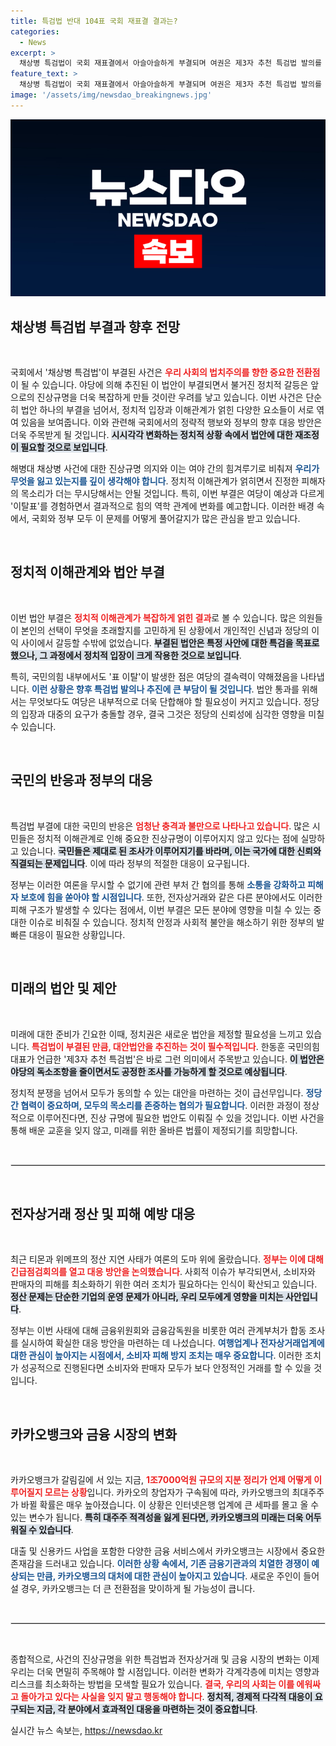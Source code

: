 ```yaml
---
title: 특검법 반대 104표 국회 재표결 결과는?
categories:
  - News
excerpt: >
  채상병 특검법이 국회 재표결에서 아슬아슬하게 부결되며 여권은 제3자 추천 특검법 발의를 서두를 필요성이 커졌다. 대통령의 거부권에도 불구하고 찬성이 194표로 200표에 미치지 못하는 결과가 나타나, 반대표 중 일부가 여당에서 나왔다는 점이 주목된다.
feature_text: >
  채상병 특검법이 국회 재표결에서 아슬아슬하게 부결되며 여권은 제3자 추천 특검법 발의를 서두를 필요성이 커졌다. 대통령의 거부권에도 불구하고 찬성이 194표로 200표에 미치지 못하는 결과가 나타나, 반대표 중 일부가 여당에서 나왔다는 점이 주목된다.
image: '/assets/img/newsdao_breakingnews.jpg'
---
```


<p><img src="/assets/img/newsdao_breakingnews.jpg" alt="firstkoreanews 속보" /></p>

<h2 data-ke-size="size26">채상병 특검법 부결과 향후 전망</h2>

<p data-ke-size="size16">&nbsp;</p>

<p>국회에서 '채상병 특검법'이 부결된 사건은 <b><span style="color: #ee2323;">우리 사회의 법치주의를 향한 중요한 전환점</span></b>이 될 수 있습니다. 야당에 의해 추진된 이 법안이 부결되면서 불거진 정치적 갈등은 앞으로의 진상규명을 더욱 복잡하게 만들 것이란 우려를 낳고 있습니다. 이번 사건은 단순히 법안 하나의 부결을 넘어서, 정치적 입장과 이해관계가 얽힌 다양한 요소들이 서로 엮여 있음을 보여줍니다. 이와 관련해 국회에서의 정략적 행보와 정부의 향후 대응 방안은 더욱 주목받게 될 것입니다. <b><span style="background-color: #21538527;">시시각각 변화하는 정치적 상황 속에서 법안에 대한 재조정이 필요할 것으로 보입니다</span></b>.</p>

<p>해병대 채상병 사건에 대한 진상규명 의지와 이는 여야 간의 힘겨루기로 비춰져 <b><span style="color: #1a5490;">우리가 무엇을 잃고 있는지를 깊이 생각해야 합니다</span></b>. 정치적 이해관계가 얽히면서 진정한 피해자의 목소리가 더는 무시당해서는 안될 것입니다. 특히, 이번 부결은 여당이 예상과 다르게 '이탈표'를 경험하면서 결과적으로 힘의 역학 관계에 변화를 예고합니다. 이러한 배경 속에서, 국회와 정부 모두 이 문제를 어떻게 풀어갈지가 많은 관심을 받고 있습니다.</p>

<p data-ke-size="size16">&nbsp;</p>

<h2 data-ke-size="size26">정치적 이해관계와 법안 부결</h2>

<p data-ke-size="size16">&nbsp;</p>

<p>이번 법안 부결은 <b><span style="color: #ee2323;">정치적 이해관계가 복잡하게 얽힌 결과</span></b>로 볼 수 있습니다. 많은 의원들이 본인의 선택이 무엇을 초래할지를 고민하게 된 상황에서 개인적인 신념과 정당의 이익 사이에서 갈등할 수밖에 없었습니다. <b><span style="background-color: #21538527;">부결된 법안은 특정 사안에 대한 특검을 목표로 했으나, 그 과정에서 정치적 입장이 크게 작용한 것으로 보입니다</span></b>.</p>

<p>특히, 국민의힘 내부에서도 '표 이탈'이 발생한 점은 여당의 결속력이 약해졌음을 나타냅니다. <b><span style="color: #1a5490;">이런 상황은 향후 특검법 발의나 추진에 큰 부담이 될 것입니다</span></b>. 법안 통과를 위해서는 무엇보다도 여당은 내부적으로 더욱 단합해야 할 필요성이 커지고 있습니다. 정당의 입장과 대중의 요구가 충돌할 경우, 결국 그것은 정당의 신뢰성에 심각한 영향을 미칠 수 있습니다. </p>

<p data-ke-size="size16">&nbsp;</p>

<h2 data-ke-size="size26">국민의 반응과 정부의 대응</h2>

<p data-ke-size="size16">&nbsp;</p>

<p>특검법 부결에 대한 국민의 반응은 <b><span style="color: #ee2323;">엄청난 충격과 불만으로 나타나고 있습니다</span></b>. 많은 시민들은 정치적 이해관계로 인해 중요한 진상규명이 이루어지지 않고 있다는 점에 실망하고 있습니다. <b><span style="background-color: #21538527;">국민들은 제대로 된 조사가 이루어지기를 바라며, 이는 국가에 대한 신뢰와 직결되는 문제입니다</span></b>. 이에 따라 정부의 적절한 대응이 요구됩니다.</p>

<p>정부는 이러한 여론을 무시할 수 없기에 관련 부처 간 협의를 통해 <b><span style="color: #1a5490;">소통을 강화하고 피해자 보호에 힘을 쏟아야 할 시점입니다</span></b>. 또한, 전자상거래와 같은 다른 분야에서도 이러한 피해 구조가 발생할 수 있다는 점에서, 이번 부결은 모든 분야에 영향을 미칠 수 있는 중대한 이슈로 비춰질 수 있습니다. 정치적 안정과 사회적 불안을 해소하기 위한 정부의 발 빠른 대응이 필요한 상황입니다.</p>

<p data-ke-size="size16">&nbsp;</p>

<h2 data-ke-size="size26">미래의 법안 및 제안</h2>

<p data-ke-size="size16">&nbsp;</p>

<p>미래에 대한 준비가 긴요한 이때, 정치권은 새로운 법안을 제정할 필요성을 느끼고 있습니다. <b><span style="color: #ee2323;">특검법이 부결된 만큼, 대안법안을 추진하는 것이 필수적입니다</span></b>. 한동훈 국민의힘 대표가 언급한 '제3자 추천 특검법'은 바로 그런 의미에서 주목받고 있습니다. <b><span style="background-color: #21538527;">이 법안은 야당의 독소조항을 줄이면서도 공정한 조사를 가능하게 할 것으로 예상됩니다</span></b>. </p>

<p>정치적 분쟁을 넘어서 모두가 동의할 수 있는 대안을 마련하는 것이 급선무입니다. <b><span style="color: #1a5490;">정당 간 협력이 중요하며, 모두의 목소리를 존중하는 협의가 필요합니다</span></b>. 이러한 과정이 정상적으로 이루어진다면, 진상 규명에 필요한 법안도 이뤄질 수 있을 것입니다. 이번 사건을 통해 배운 교훈을 잊지 않고, 미래를 위한 올바른 법률이 제정되기를 희망합니다.</p>

<p data-ke-size="size16">&nbsp;</p>

<hr style="border: 1px solid #e1e1e1;">

<p data-ke-size="size16">&nbsp;</p>

<h2 data-ke-size="size26">전자상거래 정산 및 피해 예방 대응</h2>

<p data-ke-size="size16">&nbsp;</p>

<p>최근 티몬과 위메프의 정산 지연 사태가 여론의 도마 위에 올랐습니다. <b><span style="color: #ee2323;">정부는 이에 대해 긴급점검회의를 열고 대응 방안을 논의했습니다</span></b>. 사회적 이슈가 부각되면서, 소비자와 판매자의 피해를 최소화하기 위한 여러 조치가 필요하다는 인식이 확산되고 있습니다. <b><span style="background-color: #21538527;">정산 문제는 단순한 기업의 운영 문제가 아니라, 우리 모두에게 영향을 미치는 사안입니다</span></b>.</p>

<p>정부는 이번 사태에 대해 금융위원회와 금융감독원을 비롯한 여러 관계부처가 합동 조사를 실시하여 확실한 대응 방안을 마련하는 데 나섰습니다. <b><span style="color: #1a5490;">여행업계나 전자상거래업계에 대한 관심이 높아지는 시점에서, 소비자 피해 방지 조치는 매우 중요합니다</span></b>. 이러한 조치가 성공적으로 진행된다면 소비자와 판매자 모두가 보다 안정적인 거래를 할 수 있을 것입니다.</p>

<p data-ke-size="size16">&nbsp;</p>

<h2 data-ke-size="size26">카카오뱅크와 금융 시장의 변화</h2>

<p data-ke-size="size16">&nbsp;</p>

<p>카카오뱅크가 갈림길에 서 있는 지금, <b><span style="color: #ee2323;">1조7000억원 규모의 지분 정리가 언제 어떻게 이루어질지 모르는 상황</span></b>입니다. 카카오의 창업자가 구속됨에 따라, 카카오뱅크의 최대주주가 바뀔 확률은 매우 높아졌습니다. 이 상황은 인터넷은행 업계에 큰 세파를 몰고 올 수 있는 변수가 됩니다. <b><span style="background-color: #21538527;">특히 대주주 적격성을 잃게 된다면, 카카오뱅크의 미래는 더욱 어두워질 수 있습니다</span></b>.</p>

<p>대출 및 신용카드 사업을 포함한 다양한 금융 서비스에서 카카오뱅크는 시장에서 중요한 존재감을 드러내고 있습니다. <b><span style="color: #1a5490;">이러한 상황 속에서, 기존 금융기관과의 치열한 경쟁이 예상되는 만큼, 카카오뱅크의 대처에 대한 관심이 높아지고 있습니다</span></b>. 새로운 주인이 들어설 경우, 카카오뱅크는 더 큰 전환점을 맞이하게 될 가능성이 큽니다. </p>

<p data-ke-size="size16">&nbsp;</p>

<hr style="border: 1px solid #e1e1e1;">

<p data-ke-size="size16">&nbsp;</p>

<p>종합적으로, 사건의 진상규명을 위한 특검법과 전자상거래 및 금융 시장의 변화는 이제 우리는 더욱 면밀히 주목해야 할 시점입니다. 이러한 변화가 각계각층에 미치는 영향과 리스크를 최소화하는 방법을 모색할 필요가 있습니다. <b><span style="color: #ee2323;">결국, 우리의 사회는 이를 에워싸고 돌아가고 있다는 사실을 잊지 말고 행동해야 합니다</span></b>. <b><span style="background-color: #21538527;">정치적, 경제적 다각적 대응이 요구되는 지금, 각 분야에서 효과적인 대응을 마련하는 것이 중요합니다</span></b>.</p>
실시간 뉴스 속보는, <a href="https://newsdao.kr" rel="dofollow">https://newsdao.kr</a>


